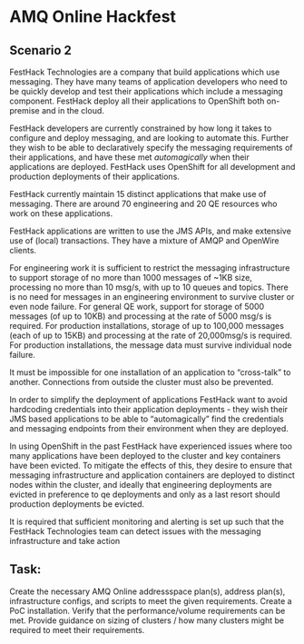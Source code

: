 # AMQ Online Hackfest
## Scenario 2

FestHack Technologies are a company that build applications which use messaging.  They have many teams of application developers who need to be quickly develop and test their applications which include a messaging component.  FestHack deploy all their applications to OpenShift both on-premise and in the cloud.

FestHack developers are currently constrained by how long it takes to configure and deploy messaging, and are looking to automate this.  Further they wish to be able to declaratively specify the messaging requirements of their applications, and have these met _automagically_ when their applications are deployed.  FestHack uses OpenShift for all development and production deployments of their applications.

FestHack currently maintain 15 distinct applications that make use of messaging.  There are around 70 engineering and 20 QE resources who work on these applications.  

FestHack applications are written to use the JMS APIs, and make extensive use of (local) transactions.  They have a mixture of AMQP and OpenWire clients.

For engineering work it is sufficient to restrict the messaging infrastructure to support storage of no more than 1000 messages of ~1KB size, processing no more than 10 msg/s, with up to 10 queues and topics.  There is no need for messages in an engineering environment to survive cluster or even node failure.  For general QE work, support for storage of 5000 messages (of up to 10KB) and processing at the rate of 5000 msg/s is required.  For production installations, storage of up to 100,000 messages (each of up to 15KB) and processing at the rate of 20,000msg/s is required.  For production installations, the message data must survive individual node failure.


It must be impossible for one installation of an application to “cross-talk” to another.  Connections from outside the cluster must also be prevented.

In order to simplify the deployment of applications FestHack want to avoid hardcoding credentials into their application deployments - they wish their JMS based applications to be able to “automagically” find the credentials and messaging endpoints from their environment when they are deployed.

In using OpenShift in the past FestHack have experienced issues where too many applications have been deployed to the cluster and key containers have been evicted.  To mitigate the effects of this, they desire to ensure that messaging infrastructure and application containers are deployed to distinct nodes within the cluster, and ideally that engineering deployments are evicted in preference to qe deployments and only as a last resort should production deployments be evicted.

It is required that sufficient monitoring and alerting is set up such that the FestHack Technologies team can detect issues with the messaging infrastructure and take action

## Task:

Create the necessary AMQ Online addressspace plan(s), address plan(s), infrastructure configs, and scripts to meet the given requirements.  Create a PoC installation.  Verify that the performance/volume requirements can be met.  Provide guidance on sizing of clusters / how many clusters might be required to meet their requirements.

